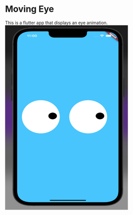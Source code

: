 # Moving Eye

This is a flutter app that displays an eye animation.
</br>
<img align="left" alt="IMG" src="https://raw.githubusercontent.com/BashirYesufu/Moving-Eye/main/Documentation/image.png" width="400" height="600" />
 

